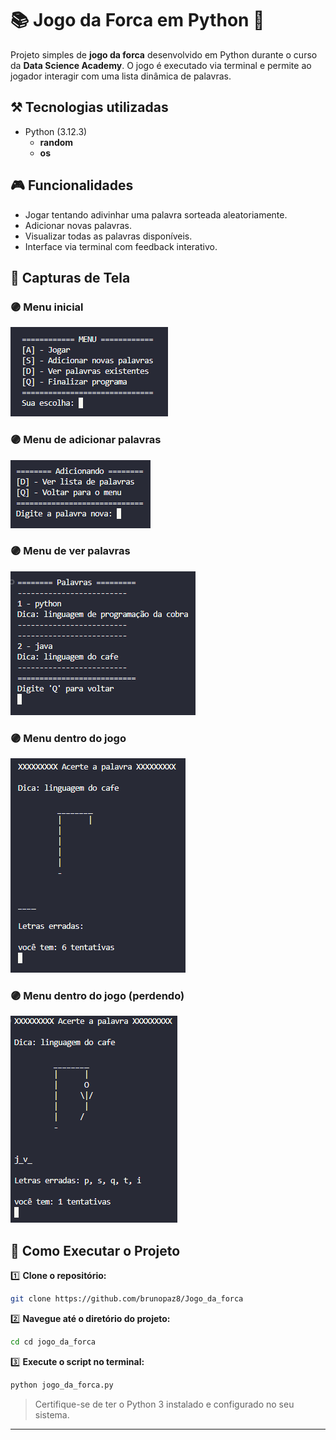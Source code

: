 # 📚 Jogo da Forca em Python 🐍

Projeto simples de **jogo da forca** desenvolvido em Python durante o curso da **Data Science Academy**. O jogo é executado via terminal e permite ao jogador interagir com uma lista dinâmica de palavras.

## **⚒️ Tecnologias utilizadas**

* Python (3.12.3)
  - **random**
  - **os**

## 🎮 Funcionalidades

* Jogar tentando adivinhar uma palavra sorteada aleatoriamente.
* Adicionar novas palavras.
* Visualizar todas as palavras disponíveis.
* Interface via terminal com feedback interativo.

## 📸 Capturas de Tela
### 🟣 Menu inicial
<img src='imgs/menu_principal.png'>

### 🟣 Menu de adicionar palavras
<img src='imgs/menu_adicionando_palavra.png'>

### 🟣 Menu de ver palavras
<img src='imgs/menu_ver_palavras.png'>

### 🟣 Menu dentro do jogo
<img src='imgs/menu_jogo.png'>

### 🟣 Menu dentro do jogo (perdendo)
<img src='imgs/menu_jogo_perdendo.png'>

## 🚀 Como Executar o Projeto

1️⃣ **Clone o repositório:**

```bash
git clone https://github.com/brunopaz8/Jogo_da_forca

```

2️⃣ **Navegue até o diretório do projeto:**

```bash
cd cd jogo_da_forca
```

3️⃣ **Execute o script no terminal:**

```bash
python jogo_da_forca.py
```

> Certifique-se de ter o Python 3 instalado e configurado no seu sistema.

---



